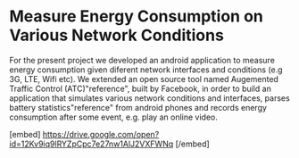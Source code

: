 # Measure Energy Consumption on Various Network Conditions



For the present project we developed an android application to measure energy consumption given diferent network interfaces and
conditions (e.g 3G, LTE, Wifi etc). We extended an open source tool named Augemented Traffic Control (ATC)"reference", built by Facebook, in order to build an application that simulates various network
conditions and interfaces, parses battery statistics"reference" from android phones and records energy consumption after some event, e.g. play
an online video.

[embed] https://drive.google.com/open?id=12Kv9iq9lRYZpCpc7e27nw1AlJ2VXFWNq [/embed]




